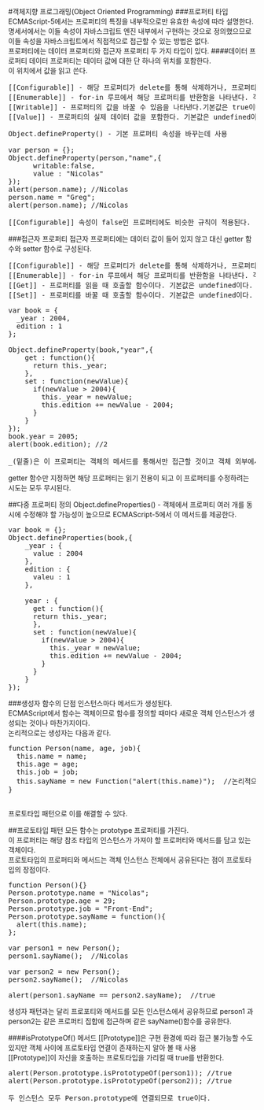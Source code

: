 #객체지향 프로그래밍(Object Oriented Programming)
###프로퍼티 타입
ECMAScript-5에서는 프로퍼티의 특징을 내부적으로만 유효한 속성에 따라 설명한다.<br>
명세서에서는 이들 속성이 자바스크립트 엔진 내부에서 구현하는 것으로 정의했으므로 이들 속성을 자바스크립트에서 직접적으로 접근할 수 있는 방법은 없다.<br>
프로퍼티에는 데이터 프로퍼티와 접근자 프로퍼티 두 가지 타입이 있다.
####데이터 프로퍼티
데이터 프로퍼티는 데이터 값에 대한 단 하나의 위치를 포함한다.<br>
이 위치에서 값을 읽고 쓴다.
<pre>
[[Configurable]] - 해당 프로퍼티가 delete를 통해 삭제하거나, 프로퍼티의 속성을 바꾸거나, 접근자 프로퍼티로 변환할 수 있음을 나타낸다.
[[Enumerable]] - for-in 루프에서 해당 프로퍼티를 반환함을 나타낸다. 객체에서 직접 정의한 모든 프로퍼티에서 기본값은 true이다.
[[Writable]] - 프로퍼티의 값을 바꿀 수 있음을 나타낸다.기본값은 true이다.
[[Value]] - 프로퍼티의 실제 데이터 값을 포함한다. 기본값은 undefined이다.
</pre>
<pre>
Object.defineProperty() - 기본 프로퍼티 속성을 바꾸는데 사용

var person = {};
Object.defineProperty(person,"name",{
      writable:false,
      value : "Nicolas"
});
alert(person.name); //Nicolas
person.name = "Greg";
alert(person.name); //Nicolas

[[Configurable]] 속성이 false인 프로퍼티에도 비슷한 규칙이 적용된다.
</pre>

###접근자 프로퍼티
접근자 프로퍼티에는 데이터 값이 들어 있지 않고 대신 getter 함수와 setter 함수로 구성된다.
<pre>
[[Configurable]] - 해당 프로퍼티가 delete를 통해 삭제하거나, 프로퍼티의 속성을 바꾸거나, 데이터 프로퍼티로 변환할 수 있음을 나타낸다. 기본값은 true이다.
[[Enumerable]] - for-in 루프에서 해당 프로퍼티를 반환함을 나타낸다. 객체에서 직접 정의한 모든 프로퍼티에서 기본값은 true이다.
[[Get]] - 프로퍼티를 읽을 때 호출할 함수이다. 기본값은 undefined이다.
[[Set]] - 프로퍼티를 바꿀 때 호출할 함수이다. 기본값은 undefined이다.
</pre>
<pre>
var book = {
  _year : 2004,
  edition : 1
};

Object.defineProperty(book,"year",{
    get : function(){
      return this._year;
    },
    set : function(newValue){
      if(newValue > 2004){
        this._year = newValue;
        this.edition += newValue - 2004;
      }
    }
});
book.year = 2005;
alert(book.edition); //2

_(밑줄)은 이 프로퍼티는 객체의 메서드를 통해서만 접근할 것이고 객체 외부에서는 접근하지 않겠다는 의도를 나타낼 때 흔히 쓰는 표기법이다.
</pre>
getter 함수만 지정하면 해당 프로퍼티는 읽기 전용이 되고 이 프로퍼티를 수정하려는 시도는 모두 무시된다.

##다중 프로퍼티 정의
Object.defineProperties() - 객체에서 프로퍼티 여러 개를 동시에 수정해야 할 가능성이 높으므로 ECMAScript-5에서 이 메서드를 제공한다.
<pre>
var book = {};
Object.defineProperties(book,{
    _year : {
      value : 2004
    },
    edition : {
      valeu : 1
    },

    year : {
      get : function(){
      return this._year;
      },
      set : function(newValue){
        if(newValue > 2004){
          this._year = newValue;
          this.edition += newValue - 2004;
        }
      }
    }
});
</pre>

###생성자 함수의 단점
인스턴스마다 메서드가 생성된다.<br>
ECMAScript에서 함수는 객체이므로 함수를 정의할 때마다 새로운 객체 인스턴스가 생성되는 것이나 마찬가지이다.<br>
논리적으로는 생성자는 다음과 같다.
<pre>
function Person(name, age, job){
  this.name = name;
  this.age = age;
  this.job = job;
  this.sayName = new Function("alert(this.name)");  //논리적으로 동등
}

</pre>
프로토타입 패턴으로 이를 해결할 수 있다.

##프로토타입 패턴
모든 함수는 prototype 프로퍼티를 가진다.<br>
이 프로퍼티는 해당 참조 타입의 인스턴스가 가져야 할 프로퍼티와 메서드를 담고 있는 객체이다.<br>
프로토타입의 프로퍼티와 메서드는 객체 인스턴스 전체에서 공유된다는 점이 프로토타입의 장점이다.
<pre>
function Person(){}
Person.prototype.name = "Nicolas";
Person.prototype.age = 29;
Person.prototype.job = "Front-End";
Person.prototype.sayName = function(){
  alert(this.name);
};

var person1 = new Person();
person1.sayName();  //Nicolas

var person2 = new Person();
person2.sayName();  //Nicolas

alert(person1.sayName == person2.sayName);  //true
</pre>
생성자 패턴과는 달리 프로포티와 메서드를 모든 인스턴스에서 공유하므로 person1 과 person2는 같은 프로퍼티 집합에 접근하며 같은 sayName()함수를 공유한다.

####isPrototypeOf() 메서드
[[Prototype]]은 구현 환경에 따라 접근 불가능할 수도 있지만 객체 사이에 프로토타입 연결이 존재하는지 알아 볼 때 사용<br>
[[Prototype]]이 자신을 호출하는 프로토타입을 가리킬 때 true를 반환한다.

<pre>
alert(Person.prototype.isPrototypeOf(person1)); //true
alert(Person.prototype.isPrototypeOf(person2)); //true

두 인스턴스 모두 Person.prototype에 연결되므로 true이다.
</pre>
